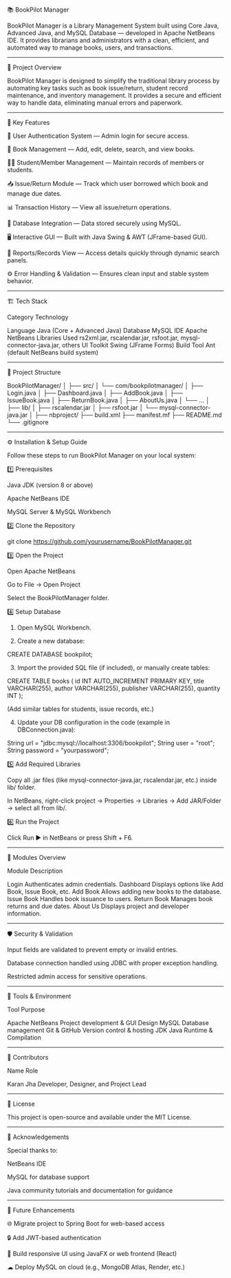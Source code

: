 📚 BookPilot Manager

BookPilot Manager is a Library Management System built using Core Java, Advanced Java, and MySQL Database — developed in Apache NetBeans IDE.
It provides librarians and administrators with a clean, efficient, and automated way to manage books, users, and transactions.


---

🚀 Project Overview

BookPilot Manager is designed to simplify the traditional library process by automating key tasks such as book issue/return, student record maintenance, and inventory management.
It provides a secure and efficient way to handle data, eliminating manual errors and paperwork.


---

🧠 Key Features

🔐 User Authentication System — Admin login for secure access.

📘 Book Management — Add, edit, delete, search, and view books.

👨‍🎓 Student/Member Management — Maintain records of members or students.

📥 Issue/Return Module — Track which user borrowed which book and manage due dates.

📊 Transaction History — View all issue/return operations.

📂 Database Integration — Data stored securely using MySQL.

🖥 Interactive GUI — Built with Java Swing & AWT (JFrame-based GUI).

🧾 Reports/Records View — Access details quickly through dynamic search panels.

⚙ Error Handling & Validation — Ensures clean input and stable system behavior.



---

🏗 Tech Stack

Category	Technology

Language	Java (Core + Advanced Java)
Database	MySQL
IDE	Apache NetBeans
Libraries Used	rs2xml.jar, rscalendar.jar, rsfoot.jar, mysql-connector-java.jar, others
UI Toolkit	Swing (JFrame Forms)
Build Tool	Ant (default NetBeans build system)



---

🧩 Project Structure

BookPilotManager/
│
├── src/
│   └── com/bookpilotmanager/
│       ├── Login.java
│       ├── Dashboard.java
│       ├── AddBook.java
│       ├── IssueBook.java
│       ├── ReturnBook.java
│       ├── AboutUs.java
│       └── ...
│
├── lib/
│   ├── rscalendar.jar
│   ├── rsfoot.jar
│   └── mysql-connector-java.jar
│
├── nbproject/
├── build.xml
├── manifest.mf
├── README.md
└── .gitignore


---

⚙ Installation & Setup Guide

Follow these steps to run BookPilot Manager on your local system:

1️⃣ Prerequisites

Java JDK (version 8 or above)

Apache NetBeans IDE

MySQL Server & MySQL Workbench


2️⃣ Clone the Repository

git clone https://github.com/yourusername/BookPilotManager.git

3️⃣ Open the Project

Open Apache NetBeans

Go to File → Open Project

Select the BookPilotManager folder.


4️⃣ Setup Database

1. Open MySQL Workbench.


2. Create a new database:

CREATE DATABASE bookpilot;


3. Import the provided SQL file (if included), or manually create tables:

CREATE TABLE books (
    id INT AUTO_INCREMENT PRIMARY KEY,
    title VARCHAR(255),
    author VARCHAR(255),
    publisher VARCHAR(255),
    quantity INT
);

(Add similar tables for students, issue records, etc.)


4. Update your DB configuration in the code (example in DBConnection.java):

String url = "jdbc:mysql://localhost:3306/bookpilot";
String user = "root";
String password = "yourpassword";



5️⃣ Add Required Libraries

Copy all .jar files (like mysql-connector-java.jar, rscalendar.jar, etc.) inside lib/ folder.

In NetBeans, right-click project → Properties → Libraries → Add JAR/Folder → select all from lib/.


6️⃣ Run the Project

Click Run ▶ in NetBeans or press Shift + F6.


---

🧮 Modules Overview

Module	Description

Login	Authenticates admin credentials.
Dashboard	Displays options like Add Book, Issue Book, etc.
Add Book	Allows adding new books to the database.
Issue Book	Handles book issuance to users.
Return Book	Manages book returns and due dates.
About Us	Displays project and developer information.



---

🛡 Security & Validation

Input fields are validated to prevent empty or invalid entries.

Database connection handled using JDBC with proper exception handling.

Restricted admin access for sensitive operations.



---

🧰 Tools & Environment

Tool	Purpose

Apache NetBeans	Project development & GUI Design
MySQL	Database management
Git & GitHub	Version control & hosting
JDK	Java Runtime & Compilation



---

🤝 Contributors

Name	Role

Karan Jha	Developer, Designer, and Project Lead



---

📄 License

This project is open-source and available under the MIT License.


---

💬 Acknowledgements

Special thanks to:

NetBeans IDE 

MySQL for database support

Java community tutorials and documentation for guidance



---

🧭 Future Enhancements

🌐 Migrate project to Spring Boot for web-based access

🔒 Add JWT-based authentication

📱 Build responsive UI using JavaFX or web frontend (React)

☁ Deploy MySQL on cloud (e.g., MongoDB Atlas, Render, etc.)
